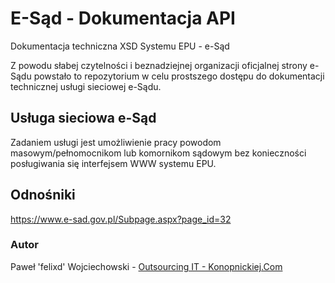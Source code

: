 # E-Sąd - Dokumentacja API

Dokumentacja techniczna XSD Systemu EPU - e-Sąd

Z powodu słabej czytelności i beznadziejnej organizacji oficjalnej strony e-Sądu powstało to repozytorium w celu prostszego dostępu do dokumentacji technicznej usługi sieciowej e-Sądu.

## Usługa sieciowa e-Sąd
Zadaniem usługi jest umożliwienie pracy powodom masowym/pełnomocnikom lub komornikom sądowym bez konieczności posługiwania się interfejsem WWW systemu EPU.

## Odnośniki
https://www.e-sad.gov.pl/Subpage.aspx?page_id=32


### Autor
Paweł 'felixd' Wojciechowski - [Outsourcing IT - Konopnickiej.Com](https://konopnickiej.com)

